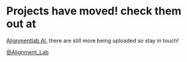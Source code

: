 # Projects have moved!  check them out at

[ Alignmentlab.AI.](https://alignmentlab.ai/projects)
there are still more being uploaded so stay in touch!

[@Alignment_Lab](https://twitter.com/alignment_lab)
